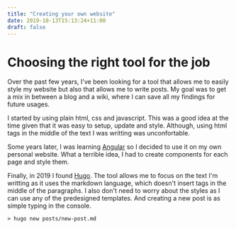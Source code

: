 ```yaml
---
title: "Creating your own website"
date: 2019-10-13T15:13:24+11:00
draft: false
---
```


# Choosing the right tool for the job
Over the past few years, I've been looking for a tool that allows me to easily style my website but also that allows me to write posts. My goal was to get a mix in between a blog and a wiki, where I can save all my findings for future usages.

I started by using plain html, css and javascript. This was a good idea at the time given that it was easy to setup, update and style. Although, using html tags in the middle of the text I was writting was unconfortable.

Some years later, I was learning [Angular](https://angular.io/start) so I decided to use it on my own personal website. What a terrible idea, I had to create components for each page and style them.

Finally, in 2019 I found [Hugo](https://gohugo.io/getting-started/quick-start/). The tool allows me to focus on the text I'm writting as it uses the markdown language, which doesn't insert tags in the middle of the paragraphs. I also don't need to worry about the styles as I can use any of the predesigned templates. And creating a new post is as simple typing in the console.

```
> hugo new posts/new-post.md
```

